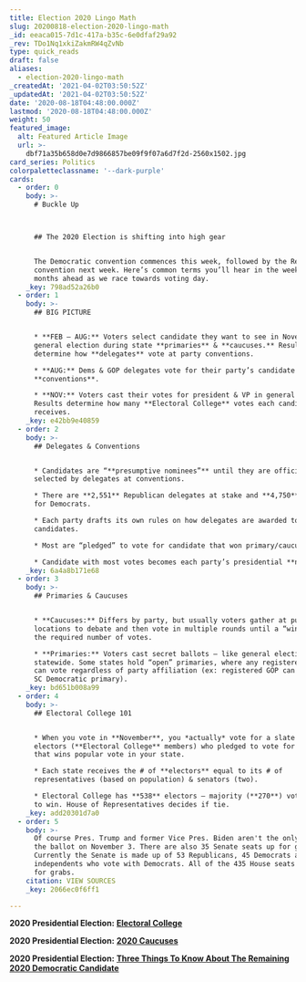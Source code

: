 ```yaml
---
title: Election 2020 Lingo Math
slug: 20200818-election-2020-lingo-math
_id: eeaca015-7d1c-417a-b35c-6e0dfaf29a92
_rev: TDo1Nq1xkiZakmRW4qZvNb
type: quick_reads
draft: false
aliases:
  - election-2020-lingo-math
_createdAt: '2021-04-02T03:50:52Z'
_updatedAt: '2021-04-02T03:50:52Z'
date: '2020-08-18T04:48:00.000Z'
lastmod: '2020-08-18T04:48:00.000Z'
weight: 50
featured_image:
  alt: Featured Article Image
  url: >-
    dbf71a35b658d0e7d9866857be09f9f07a6d7f2d-2560x1502.jpg
card_series: Politics
colorpaletteclassname: '--dark-purple'
cards:
  - order: 0
    body: >-
      # Buckle Up  



      ## The 2020 Election is shifting into high gear


      The Democratic convention commences this week, followed by the Republican
      convention next week. Here’s common terms you’ll hear in the weeks &
      months ahead as we race towards voting day.
    _key: 798ad52a26b0
  - order: 1
    body: >-
      ## BIG PICTURE


      * **FEB – AUG:** Voters select candidate they want to see in November’s
      general election during state **primaries** & **caucuses.** Results
      determine how **delegates** vote at party conventions.

      * **AUG:** Dems & GOP delegates vote for their party’s candidate at
      **conventions**.

      * **NOV:** Voters cast their votes for president & VP in general election.
      Results determine how many **Electoral College** votes each candidate
      receives.
    _key: e42bb9e40859
  - order: 2
    body: >-
      ## Delegates & Conventions


      * Candidates are “**presumptive nominees”** until they are officially
      selected by delegates at conventions.

      * There are **2,551** Republican delegates at stake and **4,750** at stake
      for Democrats.

      * Each party drafts its own rules on how delegates are awarded to
      candidates.

      * Most are “pledged” to vote for candidate that won primary/caucus.

      * Candidate with most votes becomes each party’s presidential **nominee.**
    _key: 6a4a8b171e68
  - order: 3
    body: >-
      ## Primaries & Caucuses


      * **Caucuses:** Differs by party, but usually voters gather at public
      locations to debate and then vote in multiple rounds until a “winner” gets
      the required number of votes.

      * **Primaries:** Voters cast secret ballots – like general elections
      statewide. Some states hold “open” primaries, where any registered voter
      can vote regardless of party affiliation (ex: registered GOP can vote in
      SC Democratic primary).
    _key: bd651b008a99
  - order: 4
    body: >-
      ## Electoral College 101


      * When you vote in **November**, you *actually* vote for a slate of
      electors (**Electoral College** members) who pledged to vote for candidate
      that wins popular vote in your state.

      * Each state receives the # of **electors** equal to its # of
      representatives (based on population) & senators (two).

      * Electoral College has **538** electors – majority (**270**) votes needed
      to win. House of Representatives decides if tie.
    _key: add20301d7a0
  - order: 5
    body: >-
      Of course Pres. Trump and former Vice Pres. Biden aren't the only ones one
      the ballot on November 3. There are also 35 Senate seats up for grabs.
      Currently the Senate is made up of 53 Republicans, 45 Democrats and 2
      independents who vote with Democrats. All of the 435 House seats are up
      for grabs.
    citation: VIEW SOURCES
    _key: 2066ec0f6ff1

---
```

**2020 Presidential Election:** [**Electoral College**](https://smarthernews.com/electoral-college/)

**2020 Presidential Election:** [**2020 Caucuses**](https://smarthernews.com/2020-caucuses/)

**2020 Presidential Election:** [**Three Things To Know About The Remaining 2020 Democratic Candidate**](https://smarthernews.com/article/three-things-to-know-about-the-remaining-three-democratic-2020-presidential-candidates/)